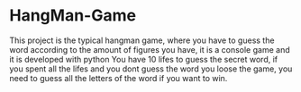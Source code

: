 # HangMan-Game
This project is the typical hangman game, where you have to guess the word according to the amount of figures you have, it is a console game and it is developed with python
You have 10 lifes to guess the secret word, if you spent all the lifes and you dont guess the word you loose the game, you need to guess all the letters of the word if you want to win.
